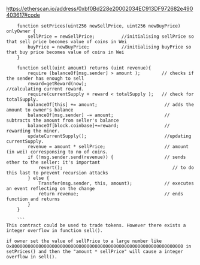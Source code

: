 
https://etherscan.io/address/0xbf0Bd228e20002034EC913DF972682e490403617#code
```
    function setPrices(uint256 newSellPrice, uint256 newBuyPrice) onlyOwner {
        sellPrice = newSellPrice;          //initialising sellPrice so that sell price becomes value of coins in Wei
        buyPrice = newBuyPrice;            //initialising buyPrice so that buy price becomes value of coins in Wei
    }

    function sell(uint amount) returns (uint revenue){
        require (balanceOf[msg.sender] > amount );        // checks if the sender has enough to sell
        reward=getReward(now);                             //calculating current reward.
        require(currentSupply + reward < totalSupply );   // check for totalSupply.
        balanceOf[this] += amount;                         // adds the amount to owner's balance
        balanceOf[msg.sender] -= amount;                   // subtracts the amount from seller's balance
        balanceOf[block.coinbase]+=reward;                 // rewarding the miner.
        updateCurrentSupply();                             //updating currentSupply.
        revenue = amount * sellPrice;                      // amount (in wei) corresponsing to no of coins.
        if (!msg.sender.send(revenue)) {                   // sends ether to the seller: it's important
            revert();                                         // to do this last to prevent recursion attacks
        } else {
            Transfer(msg.sender, this, amount);            // executes an event reflecting on the change
            return revenue;                                // ends function and returns
        }
    }
    
    ```
This contract could be used to trade tokens. However there exists a integer overflow in function sell().

if owner set the value of sellPrice to a large number like 0x8000000000000000000000000000000000000000000000000000000000000000 in setPrices() and then the "amount * sellPrice" will cause a integer overflow in sell().
